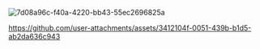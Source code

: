 ![7d08a96c-f40a-4220-bb43-55ec2696825a](https://github.com/user-attachments/assets/e3764263-3f5c-4c82-940a-b34c8d0d0d71)

https://github.com/user-attachments/assets/3412104f-0051-439b-b1d5-ab2da636c943

